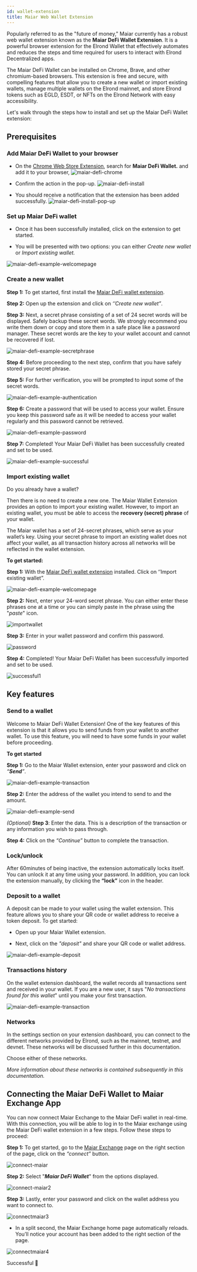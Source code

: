 ```yaml
---
id: wallet-extension
title: Maiar Web Wallet Extension
---
```


Popularly referred to as the "future of money," Maiar currently has a robust web wallet extension known as the **Maiar DeFi Wallet Extension**. It is a powerful browser extension for the Elrond Wallet that effectively automates and reduces the steps and time required for users to interact with Elrond Decentralized apps.

The Maiar DeFi Wallet can be installed on Chrome, Brave, and other chromium-based browsers. This extension is free and secure, with compelling features that allow you to create a new wallet or import existing wallets, manage multiple wallets on the Elrond mainnet, and store Elrond tokens such as EGLD, ESDT, or NFTs on the Elrond Network with easy accessibility.

Let's walk through the steps how to install and set up the Maiar DeFi Wallet extension:

## Prerequisites

### Add Maiar DeFi Wallet to your browser

* On the [Chrome Web Store Extension](https://chrome.google.com/webstore/category/extensions), search for **Maiar DeFi Wallet.** and add it to your browser,
  ![maiar-defi-chrome](/wallet/wallet-extension/wallet_extension_step1.png)

* Confirm the action in the pop-up.
  ![maiar-defi-install](/wallet/wallet-extension/wallet_extension_step2.png)

* You should receive a notification that the extension has been added successfully. 
  ![maiar-defi-install-pop-up](/wallet/wallet-extension/wallet_extension_step3.png)


### Set up Maiar DeFi wallet
* Once it has been successfully installed, click on the extension to get started.

* You will be presented with two options: you can either *Create new wallet* or *Import existing wallet.*

![maiar-defi-example-welcomepage](/wallet/wallet-extension/wallet_extension_step4.png)


### Create a new wallet

**Step 1:** To get started, first install the [Maiar DeFi wallet extension](https://chrome.google.com/webstore/detail/maiar-defi-wallet/dngmlblcodfobpdpecaadgfbcggfjfnm).

**Step 2:** Open up the extension and click on _‘’Create new wallet”_.

**Step 3:** Next, a secret phrase consisting of a set of 24 secret words will be displayed. Safely backup these secret words. We strongly recommend you write them down or copy and store them in a safe place like a password manager.  These secret words are the key to your wallet account and cannot be recovered if lost.

![maiar-defi-example-secretphrase](/wallet/wallet-extension/wallet_extension_step5.png)

**Step 4:** Before proceeding to the next step, confirm that you have safely stored your secret phrase.

**Step 5:** For further verification, you will be prompted to input some of the secret words. 

![maiar-defi-example-authentication](/wallet/wallet-extension/wallet_extension_step6.png)

**Step 6:** Create a password that will be used to access your wallet. Ensure you keep this password safe as it will be needed to access your wallet regularly and this password cannot be retrieved. 

![maiar-defi-example-password](/wallet/wallet-extension/wallet_extension_step7.png)

**Step 7:** Completed! Your Maiar DeFi Wallet has been successfully created and set to be used. 

![maiar-defi-example-successful](/wallet/wallet-extension/wallet_extension_step8.png)


### Import existing wallet

Do you already have a wallet?

Then there is no need to create a new one. The Maiar Wallet Extension provides an option to import your existing wallet. However, to import an existing wallet, you must be able to access the **recovery (secret) phrase** of your wallet. 

The Maiar wallet has a set of 24-secret phrases, which serve as your wallet’s key. Using your secret phrase to import an existing wallet does not affect your wallet, as all transaction history across all networks will be reflected in the wallet extension.

**To get started:** 

**Step 1:** With the [Maiar DeFi wallet extension](https://chrome.google.com/webstore/detail/maiar-defi-wallet/dngmlblcodfobpdpecaadgfbcggfjfnm) installed. Click on ‘’Import existing wallet”.

![maiar-defi-example-welcomepage](/wallet/wallet-extension/wallet_extension_step4.png)

**Step 2:** Next, enter your 24-word secret phrase. You can either enter these phrases one at a time or you can simply paste in the phrase using the "_paste_" icon.

![importwallet](https://user-images.githubusercontent.com/52820835/151404597-537e8639-e5e8-47a8-9b85-bcd4951bfd1e.PNG)

**Step 3:** Enter in your wallet password and confirm this password. 

![password](https://user-images.githubusercontent.com/52820835/151404896-4f92dfe3-4a22-4b55-80d7-ea52b1312ba2.PNG)

**Step 4:**  Completed! Your Maiar DeFi Wallet has been successfully imported and set to be used.

![successful1](https://user-images.githubusercontent.com/52820835/151405157-ffc74a16-9e1c-4ebf-9875-d3e78907727f.PNG)

## Key features

### Send to a wallet

Welcome to Maiar DeFi Wallet Extension! One of the key features of this extension is that it allows you to send funds from your wallet to another wallet. To use this feature, you will need to have some funds in your wallet before proceeding. 

**To get started**

 **Step 1:** Go to the Maiar Wallet extension, enter your password and click on _“**Send**”_.
 
 ![maiar-defi-example-transaction](/wallet/wallet-extension/wallet_extension_step9.png)

**Step 2:** Enter the address of the wallet you intend to send to and the amount. 

![maiar-defi-example-send](/wallet/wallet-extension/wallet_extension_step10.png)

*(Optional)* **Step 3**: Enter the data. This is a description of the transaction or any information you wish to pass through. 

**Step 4:** Click on the _“Continue”_ button to complete the transaction.

### Lock/unlock

After 60minutes of being inactive, the extension automatically locks itself. You can unlock it at any time using your password. In addition, you can lock the extension manually, by clicking the **“lock”** icon in the header. 

### Deposit to a wallet

A deposit can be made to your wallet using the wallet extension. This feature allows you to share your QR code or wallet address to receive a token deposit. To get started:

- Open up your Maiar Wallet extension.

- Next, click on the _"*deposit*"_ and share your QR code or wallet address.
 
![maiar-defi-example-deposit](/wallet/wallet-extension/wallet_extension_step11.png)

### Transactions history

On the wallet extension dashboard, the wallet records all transactions sent and received in your wallet. If you are a new user, it says "*No transactions found for this wallet*" until you make your first transaction.

![maiar-defi-example-transaction](/wallet/wallet-extension/wallet_extension_step12.png)

### Networks

In the settings section on your extension dashboard, you can connect to the different networks provided by Elrond, such as the mainnet, testnet, and devnet. These networks will be discussed further in this documentation.

Choose either of these networks.

*More information about these networks is contained subsequently in this documentation.*

## Connecting the Maiar DeFi Wallet to Maiar Exchange App 

You can now connect Maiar Exchange to the Maiar DeFi wallet in real-time. With this connection, you will be able to log in to the Maiar exchange using the Maiar DeFi wallet extension in a few steps.
Follow these steps to proceed:

**Step 1:** To get started, go to the [Maiar Exchange](https://maiar.exchange/) page on the right section of the page, click on the  _“connect”_ button.

![connect-maiar](https://user-images.githubusercontent.com/52820835/151407628-6e9d30ff-b0c6-456a-a485-a50e511c31e1.PNG)

**Step 2:** Select "***Maiar DeFi Wallet***" from the options displayed.

![connect-maiar2](https://user-images.githubusercontent.com/52820835/151407721-89f6a637-891b-4fa8-a161-38c3a287f28d.PNG)

**Step 3:** Lastly, enter your password and click on the wallet address you want to connect to. 

![connectmaiar3](https://user-images.githubusercontent.com/52820835/151407901-ca06d7ca-1223-4306-9b92-b44de4d6dc8d.PNG)

- In a split second, the Maiar Exchange home page automatically reloads. You’ll notice your account has been added to the right section of the page.

![connectmaiar4](https://user-images.githubusercontent.com/52820835/151418100-cbcef037-d0ec-4eeb-b279-d9df3b444896.PNG)

Successful 🎉
